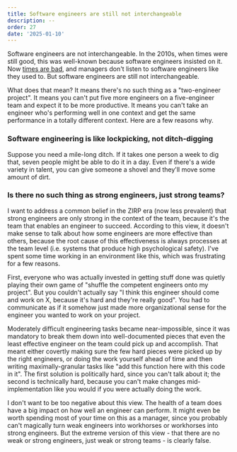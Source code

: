 ```yaml
---
title: Software engineers are still not interchangeable
description: --
order: 27
date: '2025-01-10'
---
```


Software engineers are not interchangeable. In the 2010s, when times were still good, this was well-known because software engineers insisted on it. Now [times are bad](/good-times-are-over), and managers don't listen to software engineers like they used to. But software engineers are still not interchangeable.

What does that mean? It means there's no such thing as a "two-engineer project". It means you can't put five more engineers on a five-engineer team and expect it to be more productive. It means you can't take an engineer who's performing well in one context and get the same performance in a totally different context. Here are a few reasons why.

### Software engineering is like lockpicking, not ditch-digging

Suppose you need a mile-long ditch. If it takes one person a week to dig that, seven people might be able to do it in a day. Even if there's a wide variety in talent, you can give someone a shovel and they'll move some amount of dirt.

### Is there no such thing as strong engineers, just strong teams?

I want to address a common belief in the ZIRP era (now less prevalent) that strong engineers are only strong in the context of the team, because it's the team that enables an engineer to succeed. According to this view, it doesn't make sense to talk about how some engineers are more effective than others, because the root cause of this effectiveness is always processes at the team level (i.e. systems that produce high psychological safety). I've spent some time working in an environment like this, which was frustrating for a few reasons.

First, everyone who was actually invested in getting stuff done was quietly playing their own game of "shuffle the competent engineers onto my project". But you couldn't actually say "I think this engineer should come and work on X, because it's hard and they're really good". You had to communicate as if it somehow just made more organizational sense for the engineer you wanted to work on your project.

Moderately difficult engineering tasks became near-impossible, since it was mandatory to break them down into well-documented pieces that even the least effective engineer on the team could pick up and accomplish. That meant either covertly making sure the few hard pieces were picked up by the right engineers, or doing the work yourself ahead of time and then writing maximally-granular tasks like "add this function here with this code in it". The first solution is politically hard, since you can't talk about it; the second is technically hard, because you can't make changes mid-implementation like you would if you were actually doing the work.

I don't want to be too negative about this view. The health of a team does have a big impact on how well an engineer can perform. It might even be worth spending most of your time on this as a manager, since you probably can't magically turn weak engineers into workhorses or workhorses into strong engineers. But the extreme version of this view - that there are no weak or strong engineers, just weak or strong teams - is clearly false.
